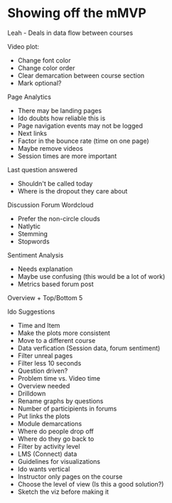 # Showing off the mMVP

Leah - Deals in data flow between courses

Video plot:
 - Change font color
 - Change color order
 - Clear demarcation between course section
 - Mark optional?
 
 Page Analytics
  - There may be landing pages
  - Ido doubts how reliable this is
  - Page navigation events may not be logged
  - Next links
  - Factor in the bounce rate (time on one page)
  - Maybe remove videos
  - Session times are more important

Last question answered
 - Shouldn't be called today
 - Where is the dropout they care about
 
Discussion Forum Wordcloud
 - Prefer the non-circle clouds
 - Natlytic 
 - Stemming
 - Stopwords
 
Sentiment Analysis
 - Needs explanation
 - Maybe use confusing (this would be a lot of work)
 - Metrics based forum post
 
 Overview + Top/Bottom 5
 
 Ido Suggestions
  - Time and Item
  - Make the plots more consistent
  - Move to a different course
  - Data verfication (Session data, forum sentiment)
  - Filter unreal pages
  - Filter less 10 seconds
  - Question driven?
  - Problem time vs. Video time
  - Overview needed
  - Drilldown
  - Rename graphs by questions
  - Number of participients in forums
  - Put links the plots
  - Module demarcations
  - Where do people drop off
  - Where do they go back to
  - Filter by activity level
  - LMS (Connect) data
  - Guidelines for visualizations
  - Ido wants vertical
  - Instructor only pages on the course
  - Choose the level of view (Is this a good solution?)
  - Sketch the viz before making it